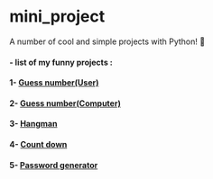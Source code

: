 # mini_project
A number of cool and simple projects with Python! 💙

#### - list of my funny projects :

#### 1- [Guess number(User)](https://github.com/irealmatin/mini_project/blob/main/Here/User_Guess_Number.py)
#### 2- [Guess number(Computer)](https://github.com/irealmatin/mini_project/blob/main/Here/Computer_Guess_Number.py)
#### 3- [Hangman](https://github.com/irealmatin/mini_project/blob/main/Here/Hangman/main.py)
#### 4- [Count down](https://github.com/irealmatin/mini_project/blob/main/Here/Timer_Count_Down.py)
#### 5- [Password generator](https://github.com/irealmatin/mini_project/blob/main/Here/Password_Generator.py)
